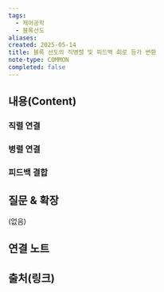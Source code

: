 ```yaml
---
tags:
  - 제어공학
  - 블록선도
aliases: 
created: 2025-05-14
title: 블록 선도의 직병렬 및 피드백 회로 등가 변환
note-type: COMMON
completed: false
---
```


## 내용(Content)
### 직렬 연결

### 병렬 연결
### 피드백 결합

## 질문 & 확장

(없음)

## 연결 노트

## 출처(링크)

